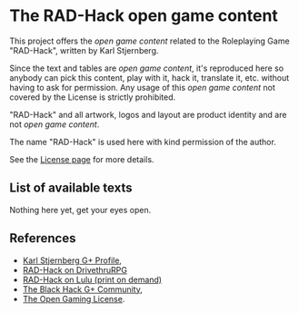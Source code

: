 # The RAD-Hack open game content

This project offers the *open game content* related to the Roleplaying Game "RAD-Hack", written by Karl Stjernberg.

Since the text and tables are *open game content*, it's reproduced here so anybody can pick this content, play with it, hack it, translate it, etc. without having to ask for permission. Any usage of this *open game content* not covered by the License is strictly prohibited.

"RAD-Hack" and all artwork, logos and layout are product identity and are not *open game content*.

The name "RAD-Hack" is used here with kind permission of the author.

See the [License page](license.html) for more details.

## List of available texts

Nothing here yet, get your eyes open.

## References

* [Karl Stjernberg G+ Profile](https://plus.google.com/103342954014125100135),
* [RAD-Hack on DrivethruRPG](http://www.drivethrurpg.com/product/187874/The-RadHack)
* [RAD-Hack on Lulu (print on demand)](http://www.lulu.com/shop/karl-stjernberg/rad-hack/paperback/product-22811979.html)
* [The Black Hack G+ Community](https://plus.google.com/communities/107832933727516137622),
* [The Open Gaming License](http://www.opengamingfoundation.org/ogl.html).
